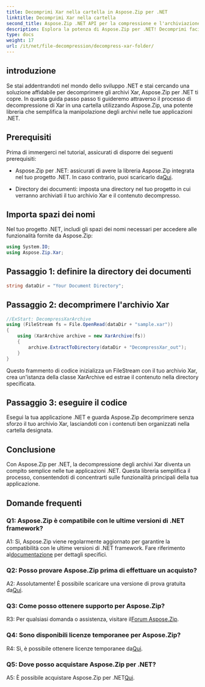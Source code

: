 ```yaml
---
title: Decomprimi Xar nella cartella in Aspose.Zip per .NET
linktitle: Decomprimi Xar nella cartella
second_title: Aspose.Zip .NET API per la compressione e l'archiviazione dei file
description: Esplora la potenza di Aspose.Zip per .NET! Decomprimi facilmente gli archivi Xar con questo tutorial intuitivo. Migliora la tua esperienza di sviluppo .NET.
type: docs
weight: 17
url: /it/net/file-decompression/decompress-xar-folder/
---
```

## introduzione

Se stai addentrandoti nel mondo dello sviluppo .NET e stai cercando una soluzione affidabile per decomprimere gli archivi Xar, Aspose.Zip per .NET ti copre. In questa guida passo passo ti guideremo attraverso il processo di decompressione di Xar in una cartella utilizzando Aspose.Zip, una potente libreria che semplifica la manipolazione degli archivi nelle tue applicazioni .NET.

## Prerequisiti

Prima di immergerci nel tutorial, assicurati di disporre dei seguenti prerequisiti:

-  Aspose.Zip per .NET: assicurati di avere la libreria Aspose.Zip integrata nel tuo progetto .NET. In caso contrario, puoi scaricarlo da[Qui](https://releases.aspose.com/zip/net/).

- Directory dei documenti: imposta una directory nel tuo progetto in cui verranno archiviati il tuo archivio Xar e il contenuto decompresso.

## Importa spazi dei nomi

Nel tuo progetto .NET, includi gli spazi dei nomi necessari per accedere alle funzionalità fornite da Aspose.Zip:

```csharp
using System.IO;
using Aspose.Zip.Xar;
```

## Passaggio 1: definire la directory dei documenti

```csharp
string dataDir = "Your Document Directory";
```

## Passaggio 2: decomprimere l'archivio Xar

```csharp
//ExStart: DecompressXarArchive
using (FileStream fs = File.OpenRead(dataDir + "sample.xar"))
{
    using (XarArchive archive = new XarArchive(fs))
    {
        archive.ExtractToDirectory(dataDir + "DecompressXar_out");
    }
}
```

Questo frammento di codice inizializza un FileStream con il tuo archivio Xar, crea un'istanza della classe XarArchive ed estrae il contenuto nella directory specificata.

## Passaggio 3: eseguire il codice

Esegui la tua applicazione .NET e guarda Aspose.Zip decomprimere senza sforzo il tuo archivio Xar, lasciandoti con i contenuti ben organizzati nella cartella designata.

## Conclusione

Con Aspose.Zip per .NET, la decompressione degli archivi Xar diventa un compito semplice nelle tue applicazioni .NET. Questa libreria semplifica il processo, consentendoti di concentrarti sulle funzionalità principali della tua applicazione.


## Domande frequenti

### Q1: Aspose.Zip è compatibile con le ultime versioni di .NET framework?

 A1: Sì, Aspose.Zip viene regolarmente aggiornato per garantire la compatibilità con le ultime versioni di .NET framework. Fare riferimento al[documentazione](https://reference.aspose.com/zip/net/) per dettagli specifici.

### Q2: Posso provare Aspose.Zip prima di effettuare un acquisto?

 A2: Assolutamente! È possibile scaricare una versione di prova gratuita da[Qui](https://releases.aspose.com/).

### Q3: Come posso ottenere supporto per Aspose.Zip?

 R3: Per qualsiasi domanda o assistenza, visitare il[Forum Aspose.Zip](https://forum.aspose.com/c/zip/37).

### Q4: Sono disponibili licenze temporanee per Aspose.Zip?

 R4: Sì, è possibile ottenere licenze temporanee da[Qui](https://purchase.aspose.com/temporary-license/).

### Q5: Dove posso acquistare Aspose.Zip per .NET?

 A5: È possibile acquistare Aspose.Zip per .NET[Qui](https://purchase.aspose.com/buy).